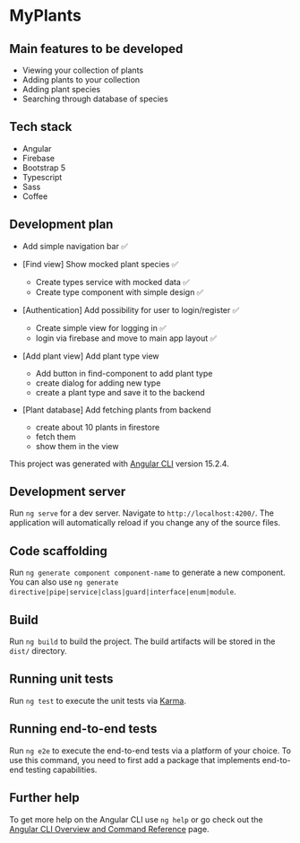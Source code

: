 # MyPlants

## Main features to be developed

- Viewing your collection of plants
- Adding plants to your collection
- Adding plant species
- Searching through database of species

## Tech stack

- Angular
- Firebase
- Bootstrap 5
- Typescript
- Sass
- Coffee

## Development plan

- Add simple navigation bar ✅

- [Find view] Show mocked plant species ✅
    - Create types service with mocked data ✅
    - Create type component with simple design ✅
- [Authentication] Add possibility for user to login/register ✅
    - Create simple view for logging in ✅
    - login via firebase and move to main app layout ✅
- [Add plant view] Add plant type view
    - Add button in find-component to add plant type
    - create dialog for adding new type
    - create a plant type and save it to the backend
- [Plant database] Add fetching plants from backend
    - create about 10 plants in firestore
    - fetch them
    - show them in the view

This project was generated with [Angular CLI](https://github.com/angular/angular-cli) version 15.2.4.

## Development server

Run `ng serve` for a dev server. Navigate to `http://localhost:4200/`. The application will automatically reload if you
change any of the source files.

## Code scaffolding

Run `ng generate component component-name` to generate a new component. You can also
use `ng generate directive|pipe|service|class|guard|interface|enum|module`.

## Build

Run `ng build` to build the project. The build artifacts will be stored in the `dist/` directory.

## Running unit tests

Run `ng test` to execute the unit tests via [Karma](https://karma-runner.github.io).

## Running end-to-end tests

Run `ng e2e` to execute the end-to-end tests via a platform of your choice. To use this command, you need to first add a
package that implements end-to-end testing capabilities.

## Further help

To get more help on the Angular CLI use `ng help` or go check out
the [Angular CLI Overview and Command Reference](https://angular.io/cli) page.
